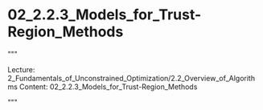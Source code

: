 # 02_2.2.3_Models_for_Trust-Region_Methods

"""

Lecture: 2_Fundamentals_of_Unconstrained_Optimization/2.2_Overview_of_Algorithms
Content: 02_2.2.3_Models_for_Trust-Region_Methods

"""


